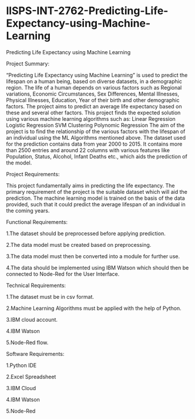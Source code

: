 # llSPS-INT-2762-Predicting-Life-Expectancy-using-Machine-Learning



Predicting Life Expectancy using Machine Learning

Project Summary:

“Predicting Life Expectancy using Machine Learning” is used to predict the lifespan on a human being, based on diverse datasets, in a demographic region. The life of a human depends on various factors such as Regional variations, Economic Circumstances, Sex Differences, Mental Illnesses, Physical Illnesses, Education, Year of their birth and other demographic factors. The project aims to predict an average life expectancy based on these and several other factors. This project finds the expected solution using various machine learning algorithms such as: Linear Regression Logistic Regression SVM Clustering Polynomic Regression The aim of the project is to find the relationship of the various factors with the lifespan of an individual using the ML Algorithms mentioned above. The dataset used for the prediction contains data from year 2000 to 2015. It contains more than 2500 entries and around 22 columns with various features like Population, Status, Alcohol, Infant Deaths etc., which aids the prediction of the model.

Project Requirements:

This project fundamentally aims in predicting the life expectancy. The primary requirement of the project is the suitable dataset which will aid the prediction. The machine learning model is trained on the basis of the data provided, such that it could predict the average lifespan of an individual in the coming years.

Functional Requirements:

1.The dataset should be preprocessed before applying prediction.

2.The data model must be created based on preprocessing.

3.The data model must then be converted into a module for further use.

4.The data should be implemented using IBM Watson which should then be connected to Node-Red for the User Interface.

Technical Requirements:

1.The dataset must be in csv format.

2.Machine Learning Algorithms must be applied with the help of Python.

3.IBM cloud account.

4.IBM Watson

5.Node-Red flow.

Software Requirements:

1.Python IDE

2.Excel Spreadsheet

3.IBM Cloud

4.IBM Watson

5.Node-Red
